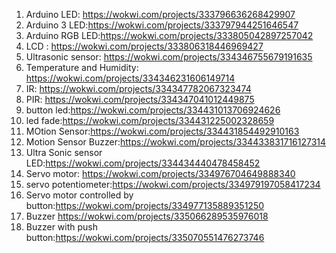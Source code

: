 1. Arduino LED: https://wokwi.com/projects/333796636268429907
2. Arduino 3 LED:https://wokwi.com/projects/333797944251646547
3. Arduino RGB LED:https://wokwi.com/projects/333805042897257042
4. LCD : https://wokwi.com/projects/333806318446969427
5. Ultrasonic sensor: https://wokwi.com/projects/334346755679191635
6. Temperature and Humidity: https://wokwi.com/projects/334346231606149714
7. IR: https://wokwi.com/projects/334347782067323474
8. PIR: https://wokwi.com/projects/334347041012449875
9. button led:https://wokwi.com/projects/334431013706924626
10. led fade:https://wokwi.com/projects/334431225002328659
11. MOtion Sensor:https://wokwi.com/projects/334431854492910163
12. Motion Sensor Buzzer:https://wokwi.com/projects/334433831716127314
13. Ultra Sonic sensor LED:https://wokwi.com/projects/334434440478458452
14. Servo motor: https://wokwi.com/projects/334976704649888340
15. servo potentiometer:https://wokwi.com/projects/334979197058417234
16. Servo motor controlled by button:https://wokwi.com/projects/334977135889351250
17. Buzzer https://wokwi.com/projects/335066289535976018
18. Buzzer with push button:https://wokwi.com/projects/335070551476273746
